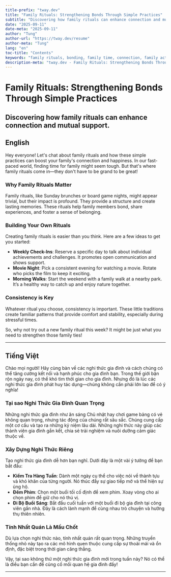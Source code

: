```yaml
---
title-prefix: "tway.dev"
title: "Family Rituals: Strengthening Bonds Through Simple Practices"
subtitle: "Discovering how family rituals can enhance connection and mutual support."
date: "2025-09-11"
date-meta: "2025-09-11"
author: "Tung"
author-url: "https://tway.dev/resume"
author-meta: "Tung"
lang: "en"
toc-title: "Contents"
keywords: "family rituals, bonding, family time, connection, family activities"
description-meta: "tway.dev - Family Rituals: Strengthening Bonds Through Simple Practices - Discovering how family rituals can enhance connection and mutual support."
---
```


# Family Rituals: Strengthening Bonds Through Simple Practices
## Discovering how family rituals can enhance connection and mutual support.

## English
Hey everyone! Let's chat about family rituals and how these simple practices can boost your family's connection and happiness. In our fast-paced world, finding time for family might seem tough. But that's where family rituals come in—they don't have to be grand to be great!

### Why Family Rituals Matter

Family rituals, like Sunday brunches or board game nights, might appear trivial, but their impact is profound. They provide a structure and create lasting memories. These rituals help family members bond, share experiences, and foster a sense of belonging.

### Building Your Own Rituals

Creating family rituals is easier than you think. Here are a few ideas to get you started:

- **Weekly Check-Ins**: Reserve a specific day to talk about individual achievements and challenges. It promotes open communication and shows support.
- **Movie Night**: Pick a consistent evening for watching a movie. Rotate who picks the film to keep it exciting.
- **Morning Walks**: Start the weekend with a family walk at a nearby park. It’s a healthy way to catch up and enjoy nature together.

### Consistency is Key

Whatever ritual you choose, consistency is important. These little traditions create familiar patterns that provide comfort and stability, especially during stressful times.

So, why not try out a new family ritual this week? It might be just what you need to strengthen those family ties!

---

## Tiếng Việt
Chào mọi người! Hãy cùng bàn về các nghi thức gia đình và cách chúng có thể tăng cường kết nối và hạnh phúc cho gia đình bạn. Trong thế giới bận rộn ngày nay, có thể khó tìm thời gian cho gia đình. Nhưng đó là lúc các nghi thức gia đình phát huy tác dụng—chúng không cần phải lớn lao để có ý nghĩa!

### Tại sao Nghi Thức Gia Đình Quan Trọng

Những nghi thức gia đình như ăn sáng Chủ nhật hay chơi game bảng có vẻ không quan trọng, nhưng tác động của chúng rất sâu sắc. Chúng cung cấp một cơ cấu và tạo ra những kỷ niệm lâu dài. Những nghi thức này giúp các thành viên gia đình gắn kết, chia sẻ trải nghiệm và nuôi dưỡng cảm giác thuộc về.

### Xây Dựng Nghi Thức Riêng

Tạo nghi thức gia đình dễ hơn bạn nghĩ. Dưới đây là một vài ý tưởng để bạn bắt đầu:

- **Kiểm Tra Hàng Tuần**: Dành một ngày cụ thể cho việc nói về thành tựu và khó khăn của từng người. Nó thúc đẩy sự giao tiếp mở và thể hiện sự ủng hộ.
- **Đêm Phim**: Chọn một buổi tối cố định để xem phim. Xoay vòng cho ai chọn phim để giữ cho nó thú vị.
- **Đi Bộ Buổi Sáng**: Bắt đầu cuối tuần với một buổi đi bộ gia đình tại công viên gần nhà. Đây là cách lành mạnh để cùng nhau trò chuyện và hưởng thụ thiên nhiên.

### Tính Nhất Quán Là Mấu Chốt

Dù lựa chọn nghi thức nào, tính nhất quán rất quan trọng. Những truyền thống nhỏ này tạo ra các mô hình quen thuộc cung cấp sự thoải mái và ổn định, đặc biệt trong thời gian căng thẳng.

Vậy, tại sao không thử một nghi thức gia đình mới trong tuần này? Nó có thể là điều bạn cần để củng cố mối quan hệ gia đình đấy!

---